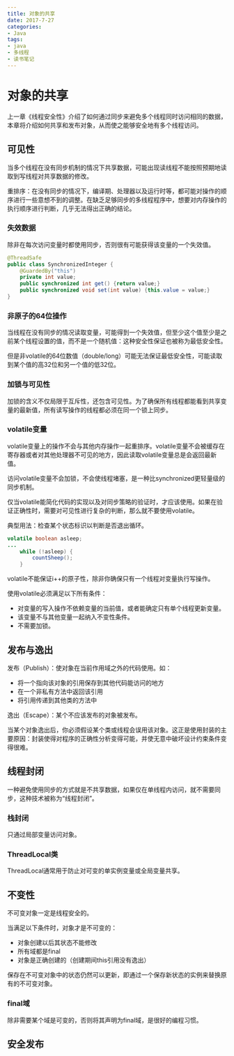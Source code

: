 ```yaml
---
title: 对象的共享
date: 2017-7-27
categories: 
- Java
tags:
- java
- 多线程
- 读书笔记
---
```


# 对象的共享

上一章《线程安全性》介绍了如何通过同步来避免多个线程同时访问相同的数据，本章将介绍如何共享和发布对象，从而使之能够安全地有多个线程访问。

## 可见性

当多个线程在没有同步机制的情况下共享数据，可能出现读线程不能按照预期地读取到写线程对共享数据的修改。

重排序：在没有同步的情况下，编译期、处理器以及运行时等，都可能对操作的顺序进行一些意想不到的调整。在缺乏足够同步的多线程程序中，想要对内存操作的执行顺序进行判断，几乎无法得出正确的结论。

### 失效数据

除非在每次访问变量时都使用同步，否则很有可能获得该变量的一个失效值。

```java
@ThreadSafe
public class SynchronizedInteger {
    @GuardedBy("this")
    private int value;
    public synchronized int get() {return value;}
    public synchronized void set(int value) {this.value = value;}
}
```

### 非原子的64位操作

当线程在没有同步的情况读取变量，可能得到一个失效值，但至少这个值至少是之前某个线程设置的值，而不是一个随机值：这种安全性保证也被称为最低安全性。

但是非volatile的64位数值（double/long）可能无法保证最低安全性，可能读取到某个值的高32位和另一个值的低32位。

### 加锁与可见性

加锁的含义不仅局限于互斥性，还包含可见性。为了确保所有线程都能看到共享变量的最新值，所有读写操作的线程都必须在同一个锁上同步。

### volatile变量

volatile变量上的操作不会与其他内存操作一起重排序。volatile变量不会被缓存在寄存器或者对其他处理器不可见的地方，因此读取volatile变量总是会返回最新值。

访问volatile变量不会加锁，不会使线程堵塞，是一种比synchronized更轻量级的同步机制。

仅当volatile能简化代码的实现以及对同步策略的验证时，才应该使用。如果在验证正确性时，需要对可见性进行复杂的判断，那么就不要使用volatile。

典型用法：检查某个状态标识以判断是否退出循环。

```java
volatile boolean asleep;
...
    while (!asleep) {
        countSheep();
    }
```

volatile不能保证i++的原子性，除非你确保只有一个线程对变量执行写操作。

使用volatile必须满足以下所有条件：

* 对变量的写入操作不依赖变量的当前值，或者能确定只有单个线程更新变量。
* 该变量不与其他变量一起纳入不变性条件。
* 不需要加锁。

## 发布与逸出

发布（Publish）：使对象在当前作用域之外的代码使用。如：

* 将一个指向该对象的引用保存到其他代码能访问的地方
* 在一个非私有方法中返回该引用
* 将引用传递到其他类的方法中

逸出（Escape）：某个不应该发布的对象被发布。

当某个对象逸出后，你必须假设某个类或线程会误用该对象。这正是使用封装的主要原因：封装使得对程序的正确性分析变得可能，并使无意中破坏设计约束条件变得很难。

## 线程封闭

一种避免使用同步的方式就是不共享数据，如果仅在单线程内访问，就不需要同步，这种技术被称为“线程封闭”。

### 栈封闭

只通过局部变量访问对象。

### ThreadLocal类

ThreadLocal通常用于防止对可变的单实例变量或全局变量共享。

## 不变性

不可变对象一定是线程安全的。

当满足以下条件时，对象才是不可变的：

* 对象创建以后其状态不能修改
* 所有域都是final
* 对象是正确创建的（创建期间this引用没有逸出）

保存在不可变对象中的状态仍然可以更新，即通过一个保存新状态的实例来替换原有的不可变对象。

### final域

除非需要某个域是可变的，否则将其声明为final域，是很好的编程习惯。

## 安全发布






